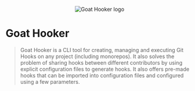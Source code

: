 <p align="center">
  <img src="https://cdn.discordapp.com/attachments/1098582011138031686/1254182228464762930/2024_06_22_12o_Kleki.png?ex=66788fb8&is=66773e38&hm=44ec7f640f6c571bc05f7bad178634967ab477373ed8b975cb9cd71308a45b5d&" alt="Goat Hooker logo">
</p>


# Goat Hooker

> Goat Hooker is a CLI tool for creating, managing and executing Git Hooks on any project (including monorepos). It also solves the problem of sharing hooks between different contributors by using explicit configuration files to generate hooks. It also offers pre-made hooks that can be imported into configuration files and configured using a few parameters.